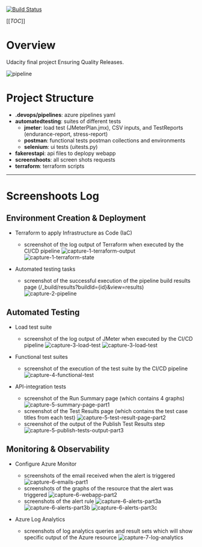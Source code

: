 [![Build Status](https://dev.azure.com/alemag1986/ensuring-quality-releases/_apis/build/status/ensuring-quality-releases?branchName=master)](https://dev.azure.com/alemag1986/ensuring-quality-releases/_build/latest?definitionId=5&branchName=master)

[[_TOC_]]

# Overview

Udacity final project Ensuring Quality Releases.

![pipeline](pipeline-diagram.png)

# Project Structure 

- **.devops/pipelines**: azure pipelines yaml
- **automatedtesting**: suites of different tests
  - **jmeter**: load test (JMeterPlan.jmx), CSV inputs, and TestReports (endurance-report, stress-report)
  - **postman**: functional tests postman collections and environments
  - **selenium**: ui tests (uitests.py)
- **fakerestapi**: api files to deplopy webapp
- **screenshoots**: all screen shots requests
- **terraform**: terraform scripts

---

# Screenshoots Log

## Environment Creation & Deployment

- Terraform to apply Infrastructure as Code (IaC)
  - screenshot of the log output of Terraform when executed by the CI/CD pipeline
   ![capture-1-terraform-output](screenshots/capture-1-terraform-output.png)
   ![capture-1-terraform-state](screenshots/capture-1-terraform-state.png)

- Automated testing tasks
  - screenshot of the successful execution of the pipeline build results page (/_build/results?buildId={id}&view=results)
    ![capture-2-pipeline](screenshots/capture-2-pipeline.png)

## Automated Testing

- Load test suite 
  - screenshot of the log output of JMeter when executed by the CI/CD pipeline
    ![capture-3-load-test](screenshots/capture-3-load-test-part1.png)
    ![capture-3-load-test](screenshots/capture-3-load-test-part2.png)
  
- Functional test suites 
  - screenshot of the execution of the test suite by the CI/CD pipeline
   ![capture-4-functional-test](screenshots/capture-4-functional-test.png)

- API-integration tests
  - screenshot of the Run Summary page (which contains 4 graphs)
    ![capture-5-summary-page-part1](screenshots/capture-5-summary-page-part1.png)
  - screenshot of the Test Results page (which contains the test case titles from each test) 
    ![capture-5-test-result-page-part2](screenshots/capture-5-test-result-page-part2.png)
  - screenshot of the output of the Publish Test Results step
    ![capture-5-publish-tests-output-part3](screenshots/capture-5-publish-tests-output-part3.png)

## Monitoring & Observability

- Configure Azure Monitor
  - screenshots of the email received when the alert is triggered
    ![capture-6-emails-part1](screenshots/capture-6-emails-part1.png)
  - screenshots of the graphs of the resource that the alert was triggered
    ![capture-6-webapp-part2](screenshots/capture-6-webapp-part2.png)
  - screenshots of the alert rule
    ![capture-6-alerts-part3a](screenshots/capture-6-alerts-part3c.png)
    ![capture-6-alerts-part3b](screenshots/capture-6-alerts-part3c.png)
    ![capture-6-alerts-part3c](screenshots/capture-6-alerts-part3c.png)

- Azure Log Analytics
  - screenshots of log analytics queries and result sets which will show specific output of the Azure resource
    ![capture-7-log-analytics](screenshots/capture-7-log-analytics.png)